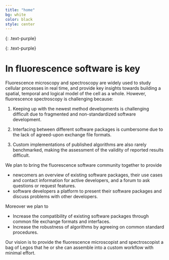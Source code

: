 ```yaml
---
title: "home"
bg: white
color: black
style: center
---
```


{: .text-purple}

<span class="fa-stack subtlecircle" style="font-size:80px; background:rgba(255,166,0,0.1)">
  <i class="fa fa-desktop fa-stack-2x text-white"></i>
  <i class="fa fa-desktop fa-stack-1x text-orange"></i>
</span>
<span class="fa-stack subtlecircle" style="font-size:80px; background:rgba(255,166,0,0.1)">
  <i class="fa fa-microscope fa-stack-2x text-white"></i>
  <i class="fa fa-microscope fa-stack-1x text-orange"></i>
</span>
<span class="fa-stack subtlecircle" style="font-size:80px; background:rgba(255,166,0,0.1)">
  <i class="fa fa-vial fa-stack-2x text-white"></i>
  <i class="fa fa-vial fa-stack-1x text-orange"></i>
</span>
<span class="fa-stack subtlecircle" style="font-size:80px; background:rgba(255,166,0,0.1)">
  <i class="fa fa-heart fa-stack-2x text-white"></i>
  <i class="fa fa-heart fa-stack-1x text-orange"></i>
</span>

{: .text-purple}
# In fluorescence software is key

Fluorescence microscopy and spectroscopy are widely used to study cellular processes in real time, 
and provide key insights towards building a spatial, temporal and logical model of the cell as a whole.
However, fluorescence spectroscopy is challenging because: 

1. Keeping up with the newest method developments is challenging difficult due to fragmented and 
non-standardized software development. 

2. Interfacing between different software packages is cumbersome due to the lack of agreed-upon exchange file formats. 

3. Custom implementations of published algorithms are also rarely benchmarked, making the 
assessment of the validity of reported results difficult.


We plan to bring the fluorescence software community together to provide

* newcomers an overview of existing software packages, their use cases and contact information for active 
developers, and a forum to ask questions or request features.
* software developers a platform to present their software packages and discuss problems with other developers.

Moreover we plan to 

* Increase the compatibility of existing software packages through common file exchange formats and interfaces.
* Increase the robustness of algorithms by agreeing on common standard procedures.

Our vision is to provide the fluorescence microscopist and spectroscopist a bag of Legos that he or she can assemble 
into a custom workflow with minimal effort.

